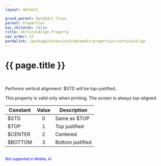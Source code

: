 ```yaml
---
layout: default

grand_parent: DateEdit Class
parent: Properties
has_children: false
title: VerticalAlign Property
nav_order: 12
permalink: /package/extension3/dateedit/properties/verticalalign
---
```

# {{ page.title }}
<br>

Performs vertical alignment. $STD will be top-justified..

This property is valid only when printing. The screen is always top-aligned

| Constant  | Value | Description     |
|---------- |:-----:|-----------------|
| $STD      |   0   | Same as $TOP  |
| $TOP      |   1   | Top justified  |
| $CENTER   |   2   | Centered        |
| $BOTTOM   |   3   | Bottom justified |

<br><small><span style="color:blue">Not supported in Mobile, AI</span></small>